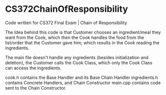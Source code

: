 # CS372ChainOfResponsibility

Code written for CS372 Final Exam | Chain of Responsibility

The Idea behind this code is that Customer chooses an ingredient/meal they want from the Cook, which then the Cook handles the food from the list/order that the Customer gave him; which results in the Cook reading the ingredients.

The main file doesn't handle any ingredients (besides initialization and deletion), the Customer calls the Cook Class, which only the Cook Class can access the ingredients.

cook.h contains the Base Handler and its Base Chain Handler
ingredients.h contains Concrete Handlers, and Chain Constructor
main.cpp contains code sent to the Chain Constructor.
